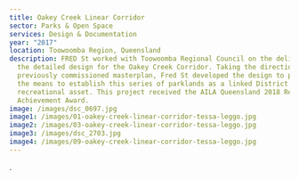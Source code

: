 ```yaml
---
title: Oakey Creek Linear Corridor
sector: Parks & Open Space
services: Design & Documentation
year: "2017"
location: Toowoomba Region, Queensland
description: FRED St worked with Toowoomba Regional Council on the delivery of
  the detailed design for the Oakey Creek Corridor. Taking the direction from a
  previously commissioned masterplan, Fred St developed the design to provide
  the means to establish this series of parklands as a linked District Level
  recreational asset. This project received the AILA Queensland 2018 Regional
  Achievement Award.
image: /images/dsc_0697.jpg
image1: /images/01-oakey-creek-linear-corridor-tessa-leggo.jpg
image2: /images/03-oakey-creek-linear-corridor-tessa-leggo.jpg
image3: /images/dsc_2703.jpg
image4: /images/09-oakey-creek-linear-corridor-tessa-leggo.jpg
---
```

.